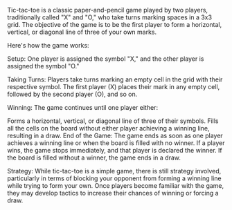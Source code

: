 Tic-tac-toe is a classic paper-and-pencil game played by two players, traditionally called "X" and "O," who take turns marking spaces in a 3x3 grid. The objective of the game is to be the first player to form a horizontal, vertical, or diagonal line of three of your own marks.

Here's how the game works:

Setup: One player is assigned the symbol "X," and the other player is assigned the symbol "O."

Taking Turns: Players take turns marking an empty cell in the grid with their respective symbol. The first player (X) places their mark in any empty cell, followed by the second player (O), and so on.

Winning: The game continues until one player either:

Forms a horizontal, vertical, or diagonal line of three of their symbols.
Fills all the cells on the board without either player achieving a winning line, resulting in a draw.
End of the Game: The game ends as soon as one player achieves a winning line or when the board is filled with no winner. If a player wins, the game stops immediately, and that player is declared the winner. If the board is filled without a winner, the game ends in a draw.

Strategy: While tic-tac-toe is a simple game, there is still strategy involved, particularly in terms of blocking your opponent from forming a winning line while trying to form your own. Once players become familiar with the game, they may develop tactics to increase their chances of winning or forcing a draw.
